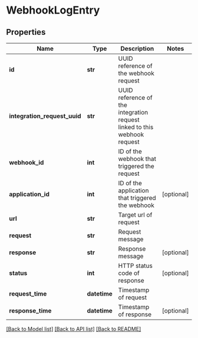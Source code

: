 # WebhookLogEntry

## Properties
Name | Type | Description | Notes
------------ | ------------- | ------------- | -------------
**id** | **str** | UUID reference of the webhook request | 
**integration_request_uuid** | **str** | UUID reference of the integration request linked to this webhook request | 
**webhook_id** | **int** | ID of the webhook that triggered the request | 
**application_id** | **int** | ID of the application that triggered the webhook | [optional] 
**url** | **str** | Target url of request | 
**request** | **str** | Request message | 
**response** | **str** | Response message | [optional] 
**status** | **int** | HTTP status code of response | [optional] 
**request_time** | **datetime** | Timestamp of request | 
**response_time** | **datetime** | Timestamp of response | [optional] 

[[Back to Model list]](../README.md#documentation-for-models) [[Back to API list]](../README.md#documentation-for-api-endpoints) [[Back to README]](../README.md)


